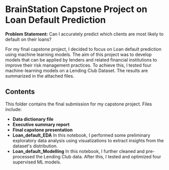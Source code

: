 # BrainStation Capstone Project on Loan Default Prediction

**Problem Statement:**
Can I accurately predict which clients are most likely to default on their loans?

For my final capstone project, I decided to focus on Loan default prediction using machine learning models. The aim of this project was to develop models that can be applied by lenders and related financial institutions to improve their risk management practices. To achieve this, I tested four machine-learning models on a Lending Club Dataset. The results are summarized in the attached files.

## Contents

This folder contains the final submission for my capstone project. Files include:
- **Data dictionary file**
- **Executive summary report**
- **Final capstone presentation**
- **Loan_default_EDA**
  In this notebook, I performed some preliminary exploratory data analysis using visualizations to extract insights from the dataset's distribution.
- **Loan_default_Modelling**
  In this notebook, I further cleaned and pre-processed the Lending Club data. After this, I  tested and optimized four supervised ML models. 

